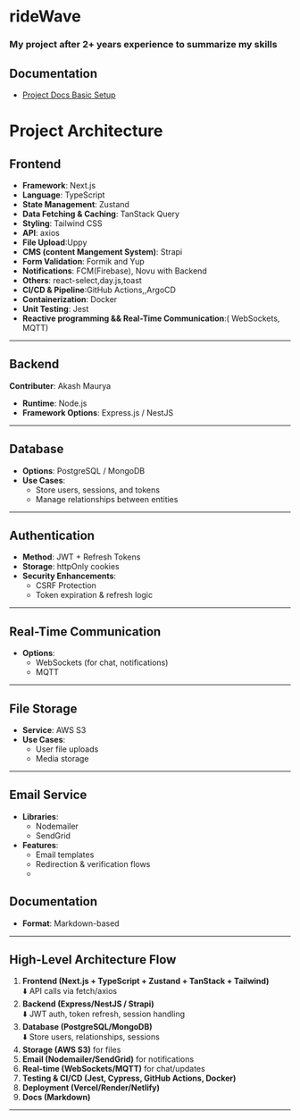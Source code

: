 # rideWave
### My project after 2+ years experience to summarize my skills

## Documentation
- [Project Docs Basic Setup](./docs/setup.md)

# Project Architecture

## Frontend
- **Framework**: Next.js  
- **Language**: TypeScript  
- **State Management**: Zustand  
- **Data Fetching & Caching**: TanStack Query  
- **Styling**: Tailwind CSS 
- **API**: axios
- **File Upload**:Uppy
- **CMS (content Mangement System)**: Strapi  
- **Form Validation**: Formik and Yup
- **Notifications**: FCM(Firebase), Novu with Backend
- **Others**: react-select,day.js,toast
- **CI/CD & Pipeline**:GitHub Actions,,ArgoCD
- **Containerization**: Docker  
- **Unit Testing**: Jest
- **Reactive programming && Real-Time Communication**:( WebSockets, MQTT)


---

## Backend
 **Contributer**: Akash Maurya
- **Runtime**: Node.js  
- **Framework Options**: Express.js / NestJS  

---
## Database
- **Options**: PostgreSQL / MongoDB  
- **Use Cases**:  
  - Store users, sessions, and tokens  
  - Manage relationships between entities  

---

## Authentication
- **Method**: JWT + Refresh Tokens  
- **Storage**: httpOnly cookies  
- **Security Enhancements**:  
  - CSRF Protection  
  - Token expiration & refresh logic  

---

## Real-Time Communication
- **Options**:  
  - WebSockets (for chat, notifications)  
  - MQTT   

---

## File Storage
- **Service**: AWS S3  
- **Use Cases**:  
  - User file uploads  
  - Media storage  

---

## Email Service
- **Libraries**:  
  - Nodemailer  
  - SendGrid  
- **Features**:  
  - Email templates  
  - Redirection & verification flows
  - 
## Documentation
- **Format**: Markdown-based

---

## High-Level Architecture Flow
1. **Frontend (Next.js + TypeScript + Zustand + TanStack + Tailwind)**  
   ⬇️ API calls via fetch/axios  
2. **Backend (Express/NestJS / Strapi)**  
   ⬇️ JWT auth, token refresh, session handling  
3. **Database (PostgreSQL/MongoDB)**  
   ⬇️ Store users, relationships, sessions  
4. **Storage (AWS S3)** for files  
5. **Email (Nodemailer/SendGrid)** for notifications  
6. **Real-time (WebSockets/MQTT)** for chat/updates  
7. **Testing & CI/CD (Jest, Cypress, GitHub Actions, Docker)**  
8. **Deployment (Vercel/Render/Netlify)**  
9. **Docs (Markdown)**  

---

